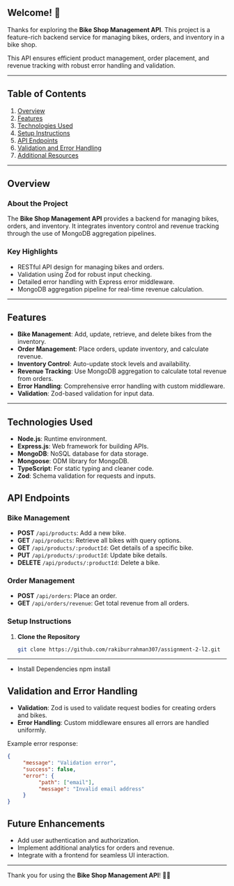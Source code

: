 ## Welcome! 👋

Thanks for exploring the **Bike Shop Management API**. This project is a feature-rich backend service for managing bikes, orders, and inventory in a bike shop.

This API ensures efficient product management, order placement, and revenue tracking with robust error handling and validation.

---

## Table of Contents

1. [Overview](#overview)
2. [Features](#features)
3. [Technologies Used](#technologies-used)
4. [Setup Instructions](#setup-instructions)
5. [API Endpoints](#api-endpoints)
6. [Validation and Error Handling](#validation-and-error-handling)
7. [Additional Resources](#additional-resources)

---

## Overview

### About the Project

The **Bike Shop Management API** provides a backend for managing bikes, orders, and inventory. It integrates inventory control and revenue tracking through the use of MongoDB aggregation pipelines.

### Key Highlights

-    RESTful API design for managing bikes and orders.
-    Validation using Zod for robust input checking.
-    Detailed error handling with Express error middleware.
-    MongoDB aggregation pipeline for real-time revenue calculation.

---

## Features

-    **Bike Management**: Add, update, retrieve, and delete bikes from the inventory.
-    **Order Management**: Place orders, update inventory, and calculate revenue.
-    **Inventory Control**: Auto-update stock levels and availability.
-    **Revenue Tracking**: Use MongoDB aggregation to calculate total revenue from orders.
-    **Error Handling**: Comprehensive error handling with custom middleware.
-    **Validation**: Zod-based validation for input data.

---

## Technologies Used

-    **Node.js**: Runtime environment.
-    **Express.js**: Web framework for building APIs.
-    **MongoDB**: NoSQL database for data storage.
-    **Mongoose**: ODM library for MongoDB.
-    **TypeScript**: For static typing and cleaner code.
-    **Zod**: Schema validation for requests and inputs.

## API Endpoints

### Bike Management

-    **POST** `/api/products`: Add a new bike.
-    **GET** `/api/products`: Retrieve all bikes with query options.
-    **GET** `/api/products/:productId`: Get details of a specific bike.
-    **PUT** `/api/products/:productId`: Update bike details.
-    **DELETE** `/api/products/:productId`: Delete a bike.

### Order Management

-    **POST** `/api/orders`: Place an order.
-    **GET** `/api/orders/revenue`: Get total revenue from all orders.

### **Setup Instructions**

1. **Clone the Repository**

     ```bash
     git clone https://github.com/rakiburrahman307/assignment-2-l2.git
     ```

---

-    Install Dependencies npm install

## Validation and Error Handling

-    **Validation**: Zod is used to validate request bodies for creating orders and bikes.
-    **Error Handling**: Custom middleware ensures all errors are handled uniformly.

Example error response:

```json
{
     "message": "Validation error",
     "success": false,
     "error": {
          "path": ["email"],
          "message": "Invalid email address"
     }
}
```

## Future Enhancements

-    Add user authentication and authorization.
-    Implement additional analytics for orders and revenue.
-    Integrate with a frontend for seamless UI interaction.

---

Thank you for using the **Bike Shop Management API**! 🚴‍♂️

